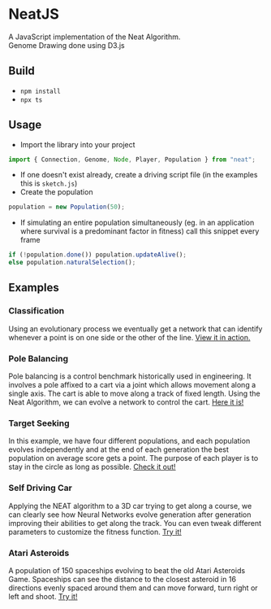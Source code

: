 # NeatJS

A JavaScript implementation of the Neat Algorithm. <br/>
Genome Drawing done using D3.js

## Build

- `npm install`
- `npx ts`

## Usage

- Import the library into your project

```ts
import { Connection, Genome, Node, Player, Population } from "neat";
```

- If one doesn't exist already, create a driving script file (in the examples this is `sketch.js`)
- Create the population

```js
population = new Population(50);
```

- If simulating an entire population simultaneously (eg. in an application where survival is a predominant factor in fitness) call this snippet every frame

```js
if (!population.done()) population.updateAlive();
else population.naturalSelection();
```

## Examples

### Classification

Using an evolutionary process we eventually get a network that can identify whenever a point is on one side or the other of the line.
[View it in action.](https://gabrieltavernini.github.io/NeatJS/Examples/Classification/)

### Pole Balancing

Pole balancing is a control benchmark historically used in engineering. It involves a pole affixed to a cart via a joint which allows movement along a single axis. The cart is able to move along a track of fixed length. Using the Neat Algorithm, we can evolve a network to control the cart. [Here it is!](https://gabrieltavernini.github.io/NeatJS/Examples/PoleBalancing/)

### Target Seeking

In this example, we have four different populations, and each population evolves independently and at the end of each generation the best population on average score gets a point. The purpose of each player is to stay in the circle as long as possible. [Check it out!](https://gabrieltavernini.github.io/NeatJS/Examples/TargetSeeking/)

### Self Driving Car

Applying the NEAT algorithm to a 3D car trying to get along a course, we can clearly see how Neural Networks evolve generation after generation improving their abilities to get along the track. You can even tweak different parameters to customize the fitness function. [Try it!](https://gabrieltavernini.github.io/NeatJS/Examples/SelfDriving/)

### Atari Asteroids

A population of 150 spaceships evolving to beat the old Atari Asteroids Game. Spaceships can see the distance to the closest asteroid in 16 directions evenly spaced around them and can move forward, turn right or left and shoot. [Try it!](https://gabrieltavernini.github.io/NeatJS/Examples/Asteroids/)
